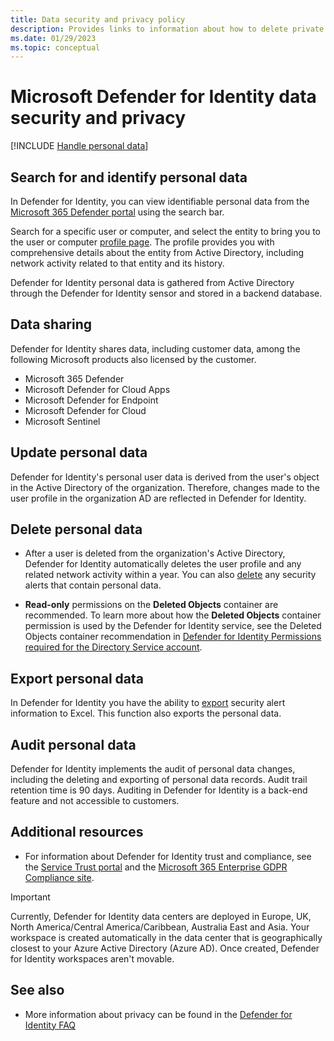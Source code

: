 ```yaml
---
title: Data security and privacy policy
description: Provides links to information about how to delete private information and personal data from Microsoft Defender for Identity.
ms.date: 01/29/2023
ms.topic: conceptual
---
```


# Microsoft Defender for Identity data security and privacy

[!INCLUDE [Handle personal data](../includes/gdpr-intro-sentence.md)]

## Search for and identify personal data

In Defender for Identity, you can view identifiable personal data from the [Microsoft 365 Defender portal](https://security.microsoft.com) using the search bar.

Search for a specific user or computer, and select the entity to bring you to the user or computer [profile page](/defender-for-identity/investigate-assets). The profile provides you with comprehensive details about the entity from Active Directory, including network activity related to that entity and its history.

Defender for Identity personal data is gathered from Active Directory through the Defender for Identity sensor and stored in a backend database.

## Data sharing

Defender for Identity shares data, including customer data, among the following Microsoft products also licensed by the customer.

- Microsoft 365 Defender
- Microsoft Defender for Cloud Apps
- Microsoft Defender for Endpoint
- Microsoft Defender for Cloud
- Microsoft Sentinel

## Update personal data

Defender for Identity's personal user data is derived from the user's object in the Active Directory of the organization. Therefore, changes made to the user profile in the organization AD are reflected in Defender for Identity.

## Delete personal data

- After a user is deleted from the organization's Active Directory, Defender for Identity automatically deletes the user profile and any related network activity within a year. You can also [delete](/defender-for-identity/manage-security-alerts#review-suspicious-activities-on-the-attack-time-line) any security alerts that contain personal data.

- **Read-only** permissions on the **Deleted Objects** container are recommended. To learn more about how the **Deleted Objects** container permission is used by the Defender for Identity service, see the Deleted Objects container recommendation in [Defender for Identity Permissions required for the Directory Service account](directory-service-accounts.md#permissions-required-for-the-dsa).

## Export personal data

In Defender for Identity you have the ability to [export](/defender-for-identity/manage-security-alerts#review-suspicious-activities-on-the-attack-time-line) security alert information to Excel. This function also exports the personal data.

## Audit personal data

Defender for Identity implements the audit of personal data changes, including the deleting and exporting of personal data records. Audit trail retention time is 90 days. Auditing in Defender for Identity is a back-end feature and not accessible to customers.

## Additional resources

- For information about Defender for Identity trust and compliance, see the [Service Trust portal](https://servicetrust.microsoft.com/ViewPage/GDPRGetStarted) and the [Microsoft 365 Enterprise GDPR Compliance site](/microsoft-365/compliance/gdpr?view=o365-worldwide&preserve-view=true).

> [!IMPORTANT]
> Currently, Defender for Identity data centers are deployed in Europe, UK, North America/Central America/Caribbean, Australia East and Asia. Your workspace is created automatically in the data center that is geographically closest to your Azure Active Directory (Azure AD). Once created, Defender for Identity workspaces aren't movable.

## See also

- More information about privacy can be found in the [Defender for Identity FAQ](/defender-for-identity/technical-faq#licensing-and-privacy)
